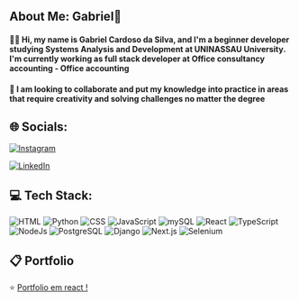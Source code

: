 ## About Me: Gabriel👋

#### 🙋‍♂️ Hi, my name is Gabriel Cardoso da Silva, and I'm a beginner developer studying Systems Analysis and Development at UNINASSAU University. I'm currently working as full stack developer at Office consultancy accounting - Office accounting


#### 🚀 I am looking to collaborate and put my knowledge into practice in areas that require creativity and solving challenges no matter the degree

## 🌐 Socials:


[![Instagram](https://img.shields.io/badge/Instagram-E4405F?style=for-the-badge&logo=instagram&logoColor=white)](https://www.instagram.com/gabrielcsilv_)
    
 
[![LinkedIn](https://img.shields.io/badge/LinkedIn-0077B5?style=for-the-badge&logo=linkedin&logoColor=white
)](https://www.linkedin.com/in/gabrielprogamacao?utm_source=share&utm_campaign=share_via&utm_content=profile&utm_medium=ios_app)

## 💻 Tech Stack:



![HTML](https://img.shields.io/badge/HTML5-E34F26?style=for-the-badge&logo=html5&logoColor=white)
![Python](https://img.shields.io/badge/Python-14354C?style=for-the-badge&logo=python&logoColor=white)
![CSS](https://img.shields.io/badge/CSS-239120?&style=for-the-badge&logo=css3&logoColor=white)
![JavaScript](https://img.shields.io/badge/JavaScript-323330?style=for-the-badge&logo=javascript&logoColor=F7DF1E)
![mySQL](https://img.shields.io/badge/MySQL-005C84?style=for-the-badge&logo=mysql&logoColor=white)
![React](https://img.shields.io/badge/React-20232A?style=for-the-badge&logo=react&logoColor=61DAFB)
![TypeScript](https://img.shields.io/badge/TypeScript-007ACC?style=for-the-badge&logo=typescript&logoColor=white)
![NodeJs](https://img.shields.io/badge/Node.js-43853D?style=for-the-badge&logo=node.js&logoColor=white)
![PostgreSQL](https://img.shields.io/badge/PostgreSQL-316192?style=for-the-badge&logo=postgresql&logoColor=white)
![Django](https://img.shields.io/badge/Django-092E20?style=for-the-badge&logo=django&logoColor=white)
![Next.js](https://img.shields.io/badge/Next.js-000000?style=for-the-badge&logo=next.js&logoColor=white)
![Selenium](https://img.shields.io/badge/Selenium-43B02A?style=for-the-badge&logo=selenium&logoColor=white)




## 📋 Portfolio



⭐ [Portfolio em react !](https://gabrielcsilvaa.github.io/PortfolioGabriel-react/)



